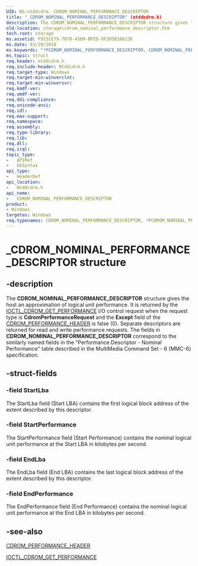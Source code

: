 ```yaml
---
UID: NS:ntddcdrm._CDROM_NOMINAL_PERFORMANCE_DESCRIPTOR
title: "_CDROM_NOMINAL_PERFORMANCE_DESCRIPTOR" (ntddcdrm.h)
description: The CDROM_NOMINAL_PERFORMANCE_DESCRIPTOR structure gives the host an approximation of logical unit performance.
old-location: storage\cdrom_nominal_performance_descriptor.htm
tech.root: storage
ms.assetid: F931CE79-7070-43B9-BFED-9F3D5B18623E
ms.date: 03/29/2018
ms.keywords: "*PCDROM_NOMINAL_PERFORMANCE_DESCRIPTOR, CDROM_NOMINAL_PERFORMANCE_DESCRIPTOR, CDROM_NOMINAL_PERFORMANCE_DESCRIPTOR structure [Storage Devices], PCDROM_NOMINAL_PERFORMANCE_DESCRIPTOR, PCDROM_NOMINAL_PERFORMANCE_DESCRIPTOR structure pointer [Storage Devices], _CDROM_NOMINAL_PERFORMANCE_DESCRIPTOR, ntddcdrm/CDROM_NOMINAL_PERFORMANCE_DESCRIPTOR, ntddcdrm/PCDROM_NOMINAL_PERFORMANCE_DESCRIPTOR, storage.cdrom_nominal_performance_descriptor"
ms.topic: struct
req.header: ntddcdrm.h
req.include-header: Ntddcdrm.h
req.target-type: Windows
req.target-min-winverclnt: 
req.target-min-winversvr: 
req.kmdf-ver: 
req.umdf-ver: 
req.ddi-compliance: 
req.unicode-ansi: 
req.idl: 
req.max-support: 
req.namespace: 
req.assembly: 
req.type-library: 
req.lib: 
req.dll: 
req.irql: 
topic_type:
-	APIRef
-	kbSyntax
api_type:
-	HeaderDef
api_location:
-	Ntddcdrm.h
api_name:
-	CDROM_NOMINAL_PERFORMANCE_DESCRIPTOR
product:
- Windows
targetos: Windows
req.typenames: CDROM_NOMINAL_PERFORMANCE_DESCRIPTOR, *PCDROM_NOMINAL_PERFORMANCE_DESCRIPTOR
---
```


# _CDROM_NOMINAL_PERFORMANCE_DESCRIPTOR structure


## -description


The <b>CDROM_NOMINAL_PERFORMANCE_DESCRIPTOR</b>  structure gives the host an approximation of logical unit
performance. It is returned by the <a href="https://msdn.microsoft.com/library/windows/hardware/gg441242">IOCTL_CDROM_GET_PERFORMANCE</a> I/O control request when the request type is <b>CdromPerformanceRequest</b> and the <b>Except</b> field of the <a href="https://msdn.microsoft.com/library/windows/hardware/gg441232">CDROM_PERFORMANCE_HEADER</a> is false (0).   Separate descriptors are returned for read and write performance requests. The fields in  <b>CDROM_NOMINAL_PERFORMANCE_DESCRIPTOR</b> correspond to the similarly named fields in the "Performance Descriptor - Nominal Performance" table described in the MultiMedia Command Set - 6 (MMC-6)
specification.


## -struct-fields




### -field StartLba

The StartLba field (Start LBA) contains the first logical block address of the extent described by this descriptor.


### -field StartPerformance

The StartPerformance field (Start Performance) contains the nominal logical unit performance at the Start LBA in kilobytes per second. 


### -field EndLba

The EndLba field (End LBA) contains the last logical block address of the extent described by this descriptor.


### -field EndPerformance

The EndPerformance field (End Performance) contains the nominal logical unit performance at the End LBA in kilobytes per second.


## -see-also




<a href="https://msdn.microsoft.com/library/windows/hardware/gg441232">CDROM_PERFORMANCE_HEADER</a>



<a href="https://msdn.microsoft.com/library/windows/hardware/gg441242">IOCTL_CDROM_GET_PERFORMANCE</a>
 

 

